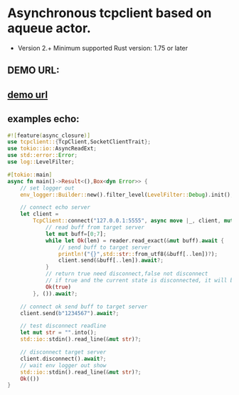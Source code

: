 # Asynchronous tcpclient based on aqueue actor.

* Version 2.+ Minimum supported Rust version: 1.75 or later

## DEMO URL:
## [demo url][https://github.com/luyikk/tcp_server/tree/master/examples]



## examples echo:
```rust
#![feature(async_closure)]
use tcpclient::{TcpClient,SocketClientTrait};
use tokio::io::AsyncReadExt;
use std::error::Error;
use log::LevelFilter;

#[tokio::main]
async fn main()->Result<(),Box<dyn Error>> {
    // set logger out
    env_logger::Builder::new().filter_level(LevelFilter::Debug).init();

    // connect echo server
    let client =
        TcpClient::connect("127.0.0.1:5555", async move |_, client, mut reader| {
            // read buff from target server
            let mut buff=[0;7];
            while let Ok(len) = reader.read_exact(&mut buff).await {
                // send buff to target server
                println!("{}",std::str::from_utf8(&buff[..len])?);
                client.send(&buff[..len]).await?;
            }
            // return true need disconnect,false not disconnect
            // if true and the current state is disconnected, it will be ignored.
            Ok(true)
        }, ()).await?;

    // connect ok send buff to target server
    client.send(b"1234567").await?;

    // test disconnect readline 
    let mut str = "".into();
    std::io::stdin().read_line(&mut str)?;

    // disconnect target server
    client.disconnect().await?;
    // wait env logger out show
    std::io::stdin().read_line(&mut str)?;
    Ok(())
}
```


[https://github.com/luyikk/tcp_server/tree/master/examples]: https://github.com/luyikk/tcp_server/tree/master/examples